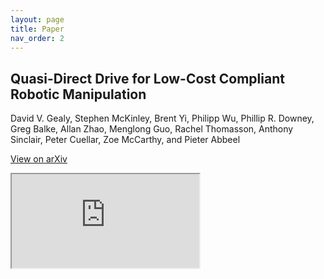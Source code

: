 ```yaml
---
layout: page
title: Paper
nav_order: 2
---
```


## Quasi-Direct Drive for Low-Cost Compliant Robotic Manipulation

David V. Gealy, Stephen McKinley, Brent Yi, Philipp Wu, Phillip R. Downey, Greg Balke, Allan Zhao, Menglong Guo, Rachel Thomasson, Anthony Sinclair, Peter Cuellar, Zoe McCarthy, and Pieter Abbeel
<!-- [David V. Gealy](https://www.linkedin.com/in/david-gealy-726741b7/), [Stephen McKinley](https://www.linkedin.com/in/mckrobotics/), [Brent Yi](https://www.linkedin.com/in/brentyi/), [Philipp Wu](https://www.linkedin.com/in/wuphilipp/), [Phillip R. Downey](https://www.linkedin.com/in/phillip-downey-221880b1/), [Greg Balke](https://www.linkedin.com/in/~balke/), [Allan Zhao](https://www.csail.mit.edu/person/allan-zhao-0), [Menglong Guo](https://www.linkedin.com/in/menglong-guo-268aab175/), [Rachel Thomasson](https://www.linkedin.com/in/rachelthomasson/), [Anthony Sinclair](https://www.linkedin.com/in/absinclair/), 
[Peter Cuellar](https://www.linkedin.com/in/pcuellar-ucb/), [Zoe McCarthy](https://scholar.google.com/citations?user=lsbreWwAAAAJ&hl=en), and [Pieter Abbeel](https://people.eecs.berkeley.edu/~pabbeel/) -->

[View on arXiv](https://arxiv.org/abs/1904.03815)

<iframe src="https://drive.google.com/file/d/1IIJE8LaXqsBkqYoe7xZxhNppKoo9f9eV/preview"></iframe>
